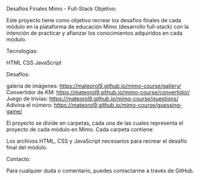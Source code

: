 Desafíos Finales Mimo - Full-Stack
Objetivo:

Este proyecto tiene como objetivo recrear los desafíos finales de cada módulo en la plataforma de educación Mimo (desarrollo full-stack) con la intención de practicar y afianzar los conocimientos adquiridos en cada módulo.

Tecnologías:

HTML
CSS
JavaScript

Desafíos:

galería de imágenes: https://mateorol9.github.io/mimo-course/gallery/
Convertidor de KM: https://mateorol9.github.io/mimo-course/convertidor/
Juego de trivias: https://mateorol9.github.io/mimo-course/questions/
Adivina el número: https://mateorol9.github.io/mimo-course/guessing-game/

El proyecto se divide en carpetas, cada una de las cuales representa el proyecto de cada módulo en Mimo. Cada carpeta contiene:

Los archivos HTML, CSS y JavaScript necesarios para recrear el desafío final del módulo.

Contacto:

Para cualquier duda o comentario, puedes contactarme a través de GitHub.
